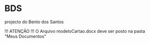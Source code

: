 # BDS
projecto do Bento dos Santos

!!!  ATENÇÃO  !!!
O Arquivo modeloCartao.docx deve ser posto na pasta "Meus Documentos"
